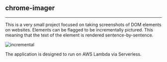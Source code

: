 ## chrome-imager

---
This is a very small project focused on taking screenshots of DOM elements on websites. 
Elements can be flagged to be incrementally pictured. This meaning that the text of the element
 is rendered sentence-by-sentence. 

<img alt="incremental" src="https://i.imgur.com/8btrUSG.gif" />


The application is designed to run on AWS Lambda via Serverless.